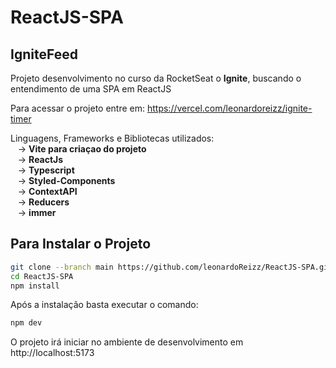 # ReactJS-SPA


## IgniteFeed

Projeto desenvolvimento no curso da RocketSeat o <strong> Ignite</strong>, buscando o entendimento de uma SPA em ReactJS<br/> 

Para acessar o projeto entre em: https://vercel.com/leonardoreizz/ignite-timer

Linguagens, Frameworks e Bibliotecas utilizados: <br />
&#160;&#160;&#160;-> <strong> Vite para criaçao do projeto </strong> <br />
&#160;&#160;&#160;-> <strong> ReactJs </strong> <br />
&#160;&#160;&#160;-> <strong> Typescript </strong> <br />
&#160;&#160;&#160;-> <strong> Styled-Components </strong> <br/>
&#160;&#160;&#160;-> <strong> ContextAPI </strong> <br/>
&#160;&#160;&#160;-> <strong> Reducers </strong> <br/>
&#160;&#160;&#160;-> <strong> immer </strong> <br/>

## Para Instalar o Projeto

```bash
git clone --branch main https://github.com/leonardoReizz/ReactJS-SPA.git
cd ReactJS-SPA
npm install
```
Após a instalação basta executar o comando:

```bash
npm dev
```

O projeto irá iniciar no ambiente de desenvolvimento em http://localhost:5173
